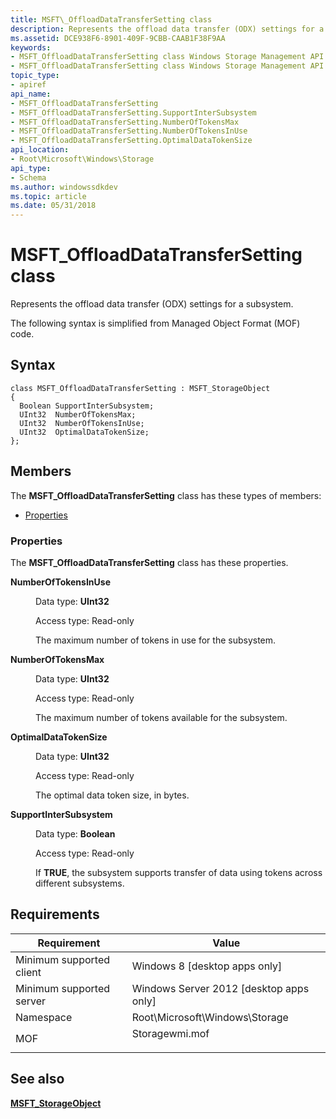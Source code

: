 ```yaml
---
title: MSFT\_OffloadDataTransferSetting class
description: Represents the offload data transfer (ODX) settings for a subsystem.
ms.assetid: DCE938F6-8901-409F-9CBB-CAAB1F38F9AA
keywords:
- MSFT_OffloadDataTransferSetting class Windows Storage Management API
- MSFT_OffloadDataTransferSetting class Windows Storage Management API , described
topic_type:
- apiref
api_name:
- MSFT_OffloadDataTransferSetting
- MSFT_OffloadDataTransferSetting.SupportInterSubsystem
- MSFT_OffloadDataTransferSetting.NumberOfTokensMax
- MSFT_OffloadDataTransferSetting.NumberOfTokensInUse
- MSFT_OffloadDataTransferSetting.OptimalDataTokenSize
api_location:
- Root\Microsoft\Windows\Storage
api_type:
- Schema
ms.author: windowssdkdev
ms.topic: article
ms.date: 05/31/2018
---
```


# MSFT\_OffloadDataTransferSetting class

Represents the offload data transfer (ODX) settings for a subsystem.

The following syntax is simplified from Managed Object Format (MOF) code.

## Syntax

``` syntax
class MSFT_OffloadDataTransferSetting : MSFT_StorageObject
{
  Boolean SupportInterSubsystem;
  UInt32  NumberOfTokensMax;
  UInt32  NumberOfTokensInUse;
  UInt32  OptimalDataTokenSize;
};
```

## Members

The **MSFT\_OffloadDataTransferSetting** class has these types of members:

-   [Properties](#properties)

### Properties

The **MSFT\_OffloadDataTransferSetting** class has these properties.

<dl> <dt>

**NumberOfTokensInUse**
</dt> <dd> <dl> <dt>

Data type: **UInt32**
</dt> <dt>

Access type: Read-only
</dt> </dl>

The maximum number of tokens in use for the subsystem.

</dd> <dt>

**NumberOfTokensMax**
</dt> <dd> <dl> <dt>

Data type: **UInt32**
</dt> <dt>

Access type: Read-only
</dt> </dl>

The maximum number of tokens available for the subsystem.

</dd> <dt>

**OptimalDataTokenSize**
</dt> <dd> <dl> <dt>

Data type: **UInt32**
</dt> <dt>

Access type: Read-only
</dt> </dl>

The optimal data token size, in bytes.

</dd> <dt>

**SupportInterSubsystem**
</dt> <dd> <dl> <dt>

Data type: **Boolean**
</dt> <dt>

Access type: Read-only
</dt> </dl>

If **TRUE**, the subsystem supports transfer of data using tokens across different subsystems.

</dd> </dl>

## Requirements



| Requirement | Value |
|-------------------------------------|-------------------------------------------------------------------------------------------|
| Minimum supported client<br/> | Windows 8 \[desktop apps only\]<br/>                                                |
| Minimum supported server<br/> | Windows Server 2012 \[desktop apps only\]<br/>                                      |
| Namespace<br/>                | Root\\Microsoft\\Windows\\Storage<br/>                                              |
| MOF<br/>                      | <dl> <dt>Storagewmi.mof</dt> </dl> |



## See also

<dl> <dt>

[**MSFT\_StorageObject**](msft-storageobject.md)
</dt> </dl>

 

 





